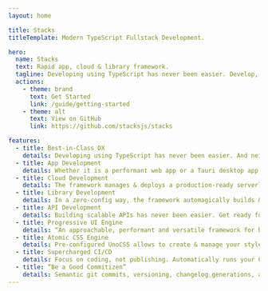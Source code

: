 ```yaml
---
layout: home

title: Stacks
titleTemplate: Modern TypeScript Fullstack Development.

hero:
  name: Stacks
  text: Rapid app, cloud & library framework.
  tagline: Developing using TypeScript has never been easier. Develop, test, build, deploy & publish your apps, libraries, and APIs with ease.
  actions:
    - theme: brand
      text: Get Started
      link: /guide/getting-started
    - theme: alt
      text: View on GitHub
      link: https://github.com/stacksjs/stacks

features:
  - title: Best-in-Class DX
    details: Developing using TypeScript has never been easier. And neither has been the management of your projects.
  - title: App Development
    details: Whether it is a performant web app or a Tauri desktop app, let Stacks handle the heavy-lifting for you. Maybe both?
  - title: Cloud Development
    details: The framework manages & deploys a production-ready serverless cloud for you. Inside your own account.
  - title: Library Development
    details: In a zero-config way, the framework automagically builds & distributes component & function libraries for you.
  - title: API Development
    details: Building scalable APIs has never been easier. Get ready for the power of Stacks.
  - title: Progressive UI Engine
    details: “An approachable, performant and versatile framework for building web user interfaces.” — Vue
  - title: Atomic CSS Engine
    details: Pre-configured UnoCSS allows to create & manage your style guides with ease—Tailwind CSS, Windi CSS, Bootstrap, ... pick your flavor.
  - title: Supercharged CI/CD
    details: Focus on coding, not publishing. Automatically runs your CI, fixes code style issues, tags releases & creates its changelogs, runs the test suite, etc.
  - title: “Be a Good Commitizen”
    details: Semantic git commits, versioning, changelog generations, and npm releases—we got ya.
---
```

